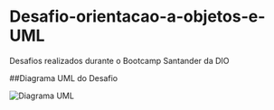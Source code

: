 # Desafio-orientacao-a-objetos-e-UML
Desafios realizados durante o Bootcamp Santander da DIO

##Diagrama UML do Desafio

![Diagrama UML](https://github.com/Geovane-Andrade/Desafio-orientacao-a-objetos-e-UML/assets/133874638/3dc4d306-b180-4026-b831-7738983e0f0b)


